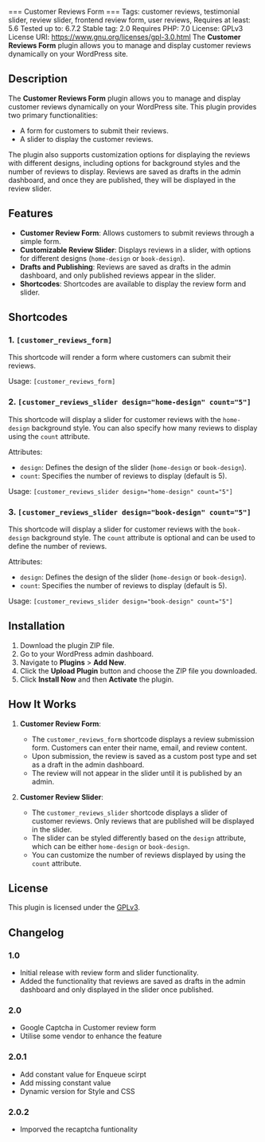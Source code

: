 === Customer Reviews Form ===
Tags: customer reviews, testimonial slider, review slider, frontend review form, user reviews,
Requires at least: 5.6
Tested up to: 6.7.2
Stable tag: 2.0
Requires PHP: 7.0
License: GPLv3
License URI: https://www.gnu.org/licenses/gpl-3.0.html
The **Customer Reviews Form** plugin allows you to manage and display customer reviews dynamically on your WordPress site.

## Description

The **Customer Reviews Form** plugin allows you to manage and display customer reviews dynamically on your WordPress site. This plugin provides two primary functionalities:

- A form for customers to submit their reviews.
- A slider to display the customer reviews.

The plugin also supports customization options for displaying the reviews with different designs, including options for background styles and the number of reviews to display. Reviews are saved as drafts in the admin dashboard, and once they are published, they will be displayed in the review slider.

## Features

- **Customer Review Form**: Allows customers to submit reviews through a simple form.
- **Customizable Review Slider**: Displays reviews in a slider, with options for different designs (`home-design` or `book-design`).
- **Drafts and Publishing**: Reviews are saved as drafts in the admin dashboard, and only published reviews appear in the slider.
- **Shortcodes**: Shortcodes are available to display the review form and slider.

## Shortcodes

### 1. `[customer_reviews_form]`

This shortcode will render a form where customers can submit their reviews.

Usage:
```[customer_reviews_form]```

### 2. `[customer_reviews_slider design="home-design" count="5"]`

This shortcode will display a slider for customer reviews with the `home-design` background style. You can also specify how many reviews to display using the `count` attribute.

Attributes:
- `design`: Defines the design of the slider (`home-design` or `book-design`).
- `count`: Specifies the number of reviews to display (default is 5).

Usage:
```[customer_reviews_slider design="home-design" count="5"]```

### 3. `[customer_reviews_slider design="book-design" count="5"]`

This shortcode will display a slider for customer reviews with the `book-design` background style. The `count` attribute is optional and can be used to define the number of reviews.

Attributes:
- `design`: Defines the design of the slider (`home-design` or `book-design`).
- `count`: Specifies the number of reviews to display (default is 5).

Usage:
```[customer_reviews_slider design="book-design" count="5"]```

## Installation

1. Download the plugin ZIP file.
2. Go to your WordPress admin dashboard.
3. Navigate to **Plugins** > **Add New**.
4. Click the **Upload Plugin** button and choose the ZIP file you downloaded.
5. Click **Install Now** and then **Activate** the plugin.

## How It Works

1. **Customer Review Form**:
   - The `customer_reviews_form` shortcode displays a review submission form. Customers can enter their name, email, and review content.
   - Upon submission, the review is saved as a custom post type and set as a draft in the admin dashboard.
   - The review will not appear in the slider until it is published by an admin.

2. **Customer Review Slider**:
   - The `customer_reviews_slider` shortcode displays a slider of customer reviews. Only reviews that are published will be displayed in the slider.
   - The slider can be styled differently based on the `design` attribute, which can be either `home-design` or `book-design`.
   - You can customize the number of reviews displayed by using the `count` attribute.


## License

This plugin is licensed under the [GPLv3](https://www.gnu.org/licenses/gpl-3.0.html).

## Changelog

### 1.0
- Initial release with review form and slider functionality.
- Added the functionality that reviews are saved as drafts in the admin dashboard and only displayed in the slider once published.
### 2.0
- Google Captcha in Customer review form
- Utilise some vendor to enhance the feature
### 2.0.1
- Add constant value for Enqueue scirpt
- Add missing constant value
- Dynamic version for Style and CSS
### 2.0.2
- Imporved the recaptcha funtionality